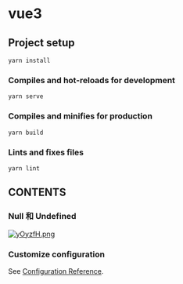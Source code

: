# vue3

## Project setup
```
yarn install
```

### Compiles and hot-reloads for development
```
yarn serve
```

### Compiles and minifies for production
```
yarn build
```

### Lints and fixes files
```
yarn lint
```

## CONTENTS
### Null 和 Undefined
[![yOyzfH.png](https://s3.ax1x.com/2021/02/24/yOyzfH.png)](https://imgtu.com/i/yOyzfH)


### Customize configuration
See [Configuration Reference](https://cli.vuejs.org/config/).
